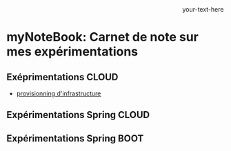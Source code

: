 <div style="text-align: right"> your-text-here </div>

# myNoteBook: Carnet de note sur mes expérimentations

## Exéprimentations CLOUD

- [provisionning d'infrastructure](https://dsissoko.github.io/infra-provisionning/)

## Expérimentations Spring CLOUD

## Expérimentations Spring BOOT


